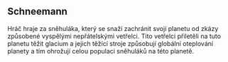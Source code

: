 

## Schneemann

Hráč hraje za sněhuláka, který se snaží zachránit svojí planetu od zkázy způsobené vyspělými nepřátelskými vetřelci. 
Tito vetřelci přiletěli na tuto planetu těžit glacium a jejich těžící stroje způsobují globální oteplování planety 
a tím ohrožují celou populaci sněhuláků na této planetě.


